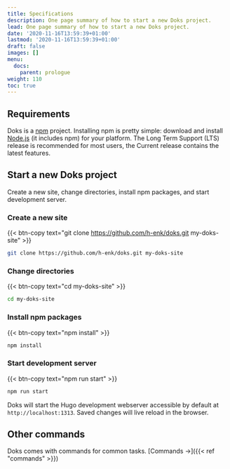 ```yaml
---
title: Specifications
description: One page summary of how to start a new Doks project.
lead: One page summary of how to start a new Doks project.
date: '2020-11-16T13:59:39+01:00'
lastmod: '2020-11-16T13:59:39+01:00'
draft: false
images: []
menu:
  docs:
    parent: prologue
weight: 110
toc: true
---
```


## Requirements

Doks is a [npm](https://www.npmjs.com/) project. Installing npm is pretty simple: download and install [Node.js](https://nodejs.org/) (it includes npm) for your platform. The Long Term Support (LTS) release is recommended for most users, the Current release contains the latest features.

## Start a new Doks project

Create a new site, change directories, install npm packages, and start development server.

### Create a new site

{{< btn-copy text="git clone https://github.com/h-enk/doks.git my-doks-site" >}}

```bash
git clone https://github.com/h-enk/doks.git my-doks-site
```

### Change directories

{{< btn-copy text="cd my-doks-site" >}}

```bash
cd my-doks-site
```

### Install npm packages

{{< btn-copy text="npm install" >}}

```bash
npm install
```

### Start development server

{{< btn-copy text="npm run start" >}}

```bash
npm run start
```

Doks will start the Hugo development webserver accessible by default at `http://localhost:1313`. Saved changes will live reload in the browser.

## Other commands

Doks comes with commands for common tasks. [Commands →]({{< ref "commands" >}})
